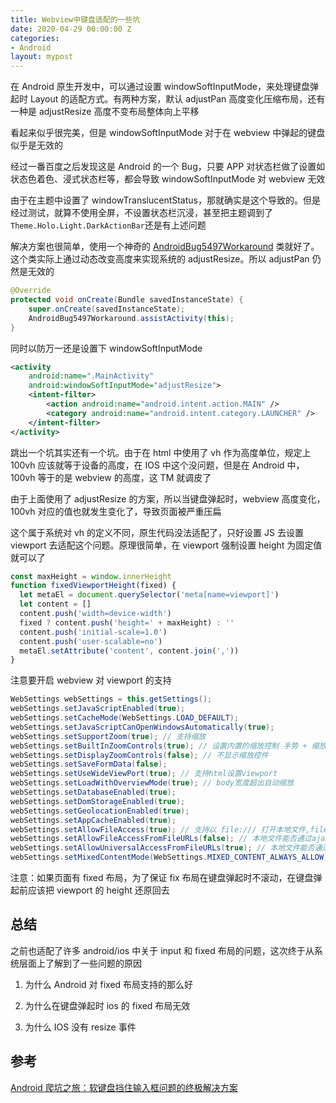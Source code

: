 ```yaml
---
title: Webview中键盘适配的一些坑
date: 2020-04-29 00:00:00 Z
categories:
- Android
layout: mypost
---
```


在 Android 原生开发中，可以通过设置 windowSoftInputMode，来处理键盘弹起时 Layout 的适配方式。有两种方案，默认 adjustPan 高度变化压缩布局，还有一种是 adjustResize 高度不变布局整体向上平移

看起来似乎很完美，但是 windowSoftInputMode 对于在 webview 中弹起的键盘似乎是无效的

经过一番百度之后发现这是 Android 的一个 Bug，只要 APP 对状态栏做了设置如状态色着色、浸式状态栏等，都会导致 windowSoftInputMode 对 webview 无效

由于在主题中设置了 windowTranslucentStatus，那就确实是这个导致的。但是经过测试，就算不使用全屏，不设置状态栏沉浸，甚至把主题调到了`Theme.Holo.Light.DarkActionBar`还是有上述问题

解决方案也很简单，使用一个神奇的 [AndroidBug5497Workaround](https://stackoverflow.com/questions/7417123/android-how-to-adjust-layout-in-full-screen-mode-when-softkeyboard-is-visible/19494006#19494006) 类就好了。这个类实际上通过动态改变高度来实现系统的 adjustResize。所以 adjustPan 仍然是无效的

```java
@Override
protected void onCreate(Bundle savedInstanceState) {
    super.onCreate(savedInstanceState);
    AndroidBug5497Workaround.assistActivity(this);
}
```

同时以防万一还是设置下 windowSoftInputMode

```xml
<activity
    android:name=".MainActivity"
    android:windowSoftInputMode="adjustResize">
    <intent-filter>
        <action android:name="android.intent.action.MAIN" />
        <category android:name="android.intent.category.LAUNCHER" />
    </intent-filter>
</activity>
```

跳出一个坑其实还有一个坑。由于在 html 中使用了 vh 作为高度单位，规定上 100vh 应该就等于设备的高度，在 IOS 中这个没问题，但是在 Android 中，100vh 等于的是 webview 的高度，这 TM 就调皮了

由于上面使用了 adjustResize 的方案，所以当键盘弹起时，webview 高度变化，100vh 对应的值也就发生变化了，导致页面被严重压扁

这个属于系统对 vh 的定义不同，原生代码没法适配了，只好设置 JS 去设置 viewport 去适配这个问题。原理很简单，在 viewport 强制设置 height 为固定值就可以了

```js
const maxHeight = window.innerHeight
function fixedViewportHeight(fixed) {
  let metaEl = document.querySelector('meta[name=viewport]')
  let content = []
  content.push('width=device-width')
  fixed ? content.push('height=' + maxHeight) : ''
  content.push('initial-scale=1.0')
  content.push('user-scalable=no')
  metaEl.setAttribute('content', content.join(','))
}
```

注意要开启 webview 对 viewport 的支持

```java
WebSettings webSettings = this.getSettings();
webSettings.setJavaScriptEnabled(true);
webSettings.setCacheMode(WebSettings.LOAD_DEFAULT);
webSettings.setJavaScriptCanOpenWindowsAutomatically(true);
webSettings.setSupportZoom(true); // 支持缩放
webSettings.setBuiltInZoomControls(true); // 设置内置的缩放控制 手势 + 缩放控件
webSettings.setDisplayZoomControls(false); // 不显示缩放控件
webSettings.setSaveFormData(false);
webSettings.setUseWideViewPort(true); // 支持html设置viewport
webSettings.setLoadWithOverviewMode(true); // body宽度超出自动缩放
webSettings.setDatabaseEnabled(true);
webSettings.setDomStorageEnabled(true);
webSettings.setGeolocationEnabled(true);
webSettings.setAppCacheEnabled(true);
webSettings.setAllowFileAccess(true); // 支持以 file:/// 打开本地文件,file:///android_asset 是默认被允许的
webSettings.setAllowFileAccessFromFileURLs(false); // 本地文件能否通过ajax访问别的本地文件
webSettings.setAllowUniversalAccessFromFileURLs(true); // 本地文件能否通过ajax跨域访问http/https
webSettings.setMixedContentMode(WebSettings.MIXED_CONTENT_ALWAYS_ALLOW); // 允许https中加载http
```

注意：如果页面有 fixed 布局，为了保证 fix 布局在键盘弹起时不滚动，在键盘弹起前应该把 viewport 的 height 还原回去

## 总结

之前也适配了许多 android/ios 中关于 input 和 fixed 布局的问题，这次终于从系统层面上了解到了一些问题的原因

1. 为什么 Android 对 fixed 布局支持的那么好

2. 为什么在键盘弹起时 ios 的 fixed 布局无效

3. 为什么 IOS 没有 resize 事件

## 参考

[Android 爬坑之旅：软键盘挡住输入框问题的终极解决方案](https://www.jianshu.com/p/306482e17080)
